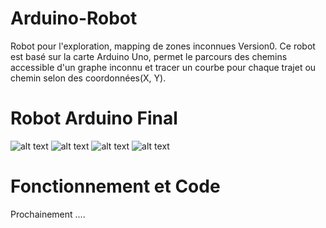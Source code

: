 # Arduino-Robot
Robot pour l'exploration, mapping de zones inconnues Version0.
Ce robot est basé sur la carte Arduino Uno, permet le parcours des chemins accessible d'un graphe inconnu et tracer un courbe pour chaque trajet ou chemin selon des coordonnées(X, Y).
# Robot Arduino Final
![alt text](http://shd.tn/projet/images/IMG_20160518_091109.jpg "Vue 1") 
![alt text](http://shd.tn/projet/images/IMG_20160518_091115.jpg "Vue 2") 
![alt text](http://shd.tn/projet/images/IMG_20160518_091122.jpg "Vue 3") 
![alt text](http://shd.tn/projet/images/IMG_20160518_091130.jpg "Vue 4") 

# Fonctionnement et Code
Prochainement ....
 
